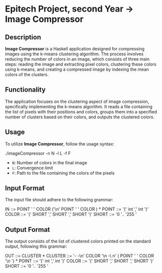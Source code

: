 # Epitech Project, second Year -> Image Compressor

## Description
**Image Compressor** is a Haskell application designed for compressing images using the k-means clustering algorithm. The process involves reducing the number of colors in an image, which consists of three main steps: reading the image and extracting pixel colors, clustering these colors using k-means, and creating a compressed image by indexing the mean colors of the clusters.

## Functionality
The application focuses on the clustering aspect of image compression, specifically implementing the k-means algorithm. It reads a file containing the list of pixels with their positions and colors, groups them into a specified number of clusters based on their colors, and outputs the clustered colors.

## Usage
To utilize **Image Compressor**, follow the usage syntax:

./imageCompressor -n N -l L -f F

- `N`: Number of colors in the final image
- `L`: Convergence limit
- `F`: Path to the file containing the colors of the pixels

## Input Format
The input file should adhere to the following grammar:

IN ::= POINT ' ' COLOR ('\n' POINT ' ' COLOR ) *
POINT ::= '(' int ',' int ')'
COLOR ::= '(' SHORT ',' SHORT ',' SHORT ')'
SHORT ::= '0 '.. '255 '

## Output Format
The output consists of the list of clustered colors printed on the standard output, following this grammar:

OUT ::= CLUSTER *
CLUSTER ::= '- -\n' COLOR '\n -\ n' ( POINT ' ' COLOR '\n ') *
POINT ::= '(' int ',' int ')'
COLOR ::= '(' SHORT ',' SHORT ',' SHORT ')'
SHORT ::= '0 '.. '255 '